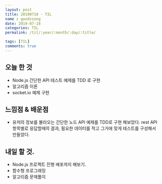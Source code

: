 ```yaml
---
layout: post
title: 20190718 - TIL
name : goodzzong
date: 2019-07-18
categories: TIL
permalink: /til/:year/:month/:day/:title/

tags: [TIL]
comments: true
---
```


## 오늘 한 것

- Node.js 간단한 API 테스트 예제를 TDD 로 구현
- 알고리즘 이론 
- socket.io 예제 구현
  
## 느낌점 & 배운점

- 유저의 정보를 불러오는 간단한 노드 API 예제를 TDD로 구현 해보았다.
  rest API 항목별로 응답할때의 결과, 필요한 데이터를 적고 그거에 맞게 테스트를 구성해서 만들었다.

## 내일 할 것.

- Node.js 프로젝트 진행 배포까지 해보기.
- 함수형 프로그래밍
- 알고리즘 문제풀이


